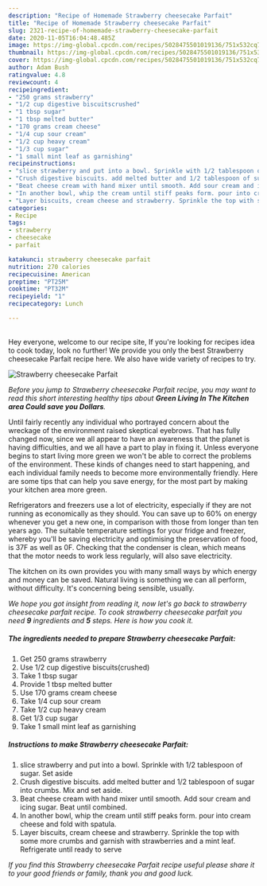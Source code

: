 ```yaml
---
description: "Recipe of Homemade Strawberry cheesecake Parfait"
title: "Recipe of Homemade Strawberry cheesecake Parfait"
slug: 2321-recipe-of-homemade-strawberry-cheesecake-parfait
date: 2020-11-05T16:04:48.485Z
image: https://img-global.cpcdn.com/recipes/5028475501019136/751x532cq70/strawberry-cheesecake-parfait-recipe-main-photo.jpg
thumbnail: https://img-global.cpcdn.com/recipes/5028475501019136/751x532cq70/strawberry-cheesecake-parfait-recipe-main-photo.jpg
cover: https://img-global.cpcdn.com/recipes/5028475501019136/751x532cq70/strawberry-cheesecake-parfait-recipe-main-photo.jpg
author: Adam Bush
ratingvalue: 4.8
reviewcount: 4
recipeingredient:
- "250 grams strawberry"
- "1/2 cup digestive biscuitscrushed"
- "1 tbsp sugar"
- "1 tbsp melted butter"
- "170 grams cream cheese"
- "1/4 cup sour cream"
- "1/2 cup heavy cream"
- "1/3 cup sugar"
- "1 small mint leaf as garnishing"
recipeinstructions:
- "slice strawberry and put into a bowl. Sprinkle with 1/2 tablespoon of sugar. Set aside"
- "Crush digestive biscuits. add melted butter and 1/2 tablespoon of sugar into crumbs. Mix and set aside."
- "Beat cheese cream with hand mixer until smooth. Add sour cream and icing sugar. Beat until combined."
- "In another bowl, whip the cream until stiff peaks form. pour into cream cheese and fold with spatula."
- "Layer biscuits, cream cheese and strawberry. Sprinkle the top with some more crumbs and garnish with strawberries and a mint leaf. Refrigerate until ready to serve"
categories:
- Recipe
tags:
- strawberry
- cheesecake
- parfait

katakunci: strawberry cheesecake parfait 
nutrition: 270 calories
recipecuisine: American
preptime: "PT25M"
cooktime: "PT32M"
recipeyield: "1"
recipecategory: Lunch

---
```

<br>
Hey everyone, welcome to our recipe site, If you're looking for recipes idea to cook today, look no further! We provide you only the best Strawberry cheesecake Parfait recipe here. We also have wide variety of recipes to try.
<br>


![Strawberry cheesecake Parfait](https://img-global.cpcdn.com/recipes/5028475501019136/751x532cq70/strawberry-cheesecake-parfait-recipe-main-photo.jpg)

<i>Before you jump to Strawberry cheesecake Parfait recipe, you may want to read this short interesting healthy tips about 
<strong>Green Living In The Kitchen area Could save you Dollars</strong>.</i>
</br>

Until fairly recently any individual who portrayed concern about the wreckage of the environment raised skeptical eyebrows. That has fully changed now, since we all appear to have an awareness that the planet is having difficulties, and we all have a part to play in fixing it. Unless everyone begins to start living more green we won't be able to correct the problems of the environment. These kinds of changes need to start happening, and each individual family needs to become more environmentally friendly. Here are some tips that can help you save energy, for the most part by making your kitchen area more green.

Refrigerators and freezers use a lot of electricity, especially if they are not running as economically as they should. You can save up to 60% on energy whenever you get a new one, in comparison with those from longer than ten years ago. The suitable temperature settings for your fridge and freezer, whereby you'll be saving electricity and optimising the preservation of food, is 37F as well as 0F. Checking that the condenser is clean, which means that the motor needs to work less regularly, will also save electricity.

The kitchen on its own provides you with many small ways by which energy and money can be saved. Natural living is something we can all perform, without difficulty. It's concerning being sensible, usually.


<i>We hope you got insight from reading it, now let's go back to strawberry cheesecake parfait recipe. To cook strawberry cheesecake parfait you need <strong>9</strong> ingredients and <strong>5</strong> steps. Here is how you cook it.
</i>

##### The ingredients needed to prepare Strawberry cheesecake Parfait:

1. Get 250 grams strawberry
1. Use 1/2 cup digestive biscuits(crushed)
1. Take 1 tbsp sugar
1. Provide 1 tbsp melted butter
1. Use 170 grams cream cheese
1. Take 1/4 cup sour cream
1. Take 1/2 cup heavy cream
1. Get 1/3 cup sugar
1. Take 1 small mint leaf as garnishing


##### Instructions to make Strawberry cheesecake Parfait:

1. slice strawberry and put into a bowl. Sprinkle with 1/2 tablespoon of sugar. Set aside
1. Crush digestive biscuits. add melted butter and 1/2 tablespoon of sugar into crumbs. Mix and set aside.
1. Beat cheese cream with hand mixer until smooth. Add sour cream and icing sugar. Beat until combined.
1. In another bowl, whip the cream until stiff peaks form. pour into cream cheese and fold with spatula.
1. Layer biscuits, cream cheese and strawberry. Sprinkle the top with some more crumbs and garnish with strawberries and a mint leaf. Refrigerate until ready to serve


<i>If you find this Strawberry cheesecake Parfait recipe useful please share it to your good friends or family, thank you and good luck.</i>
